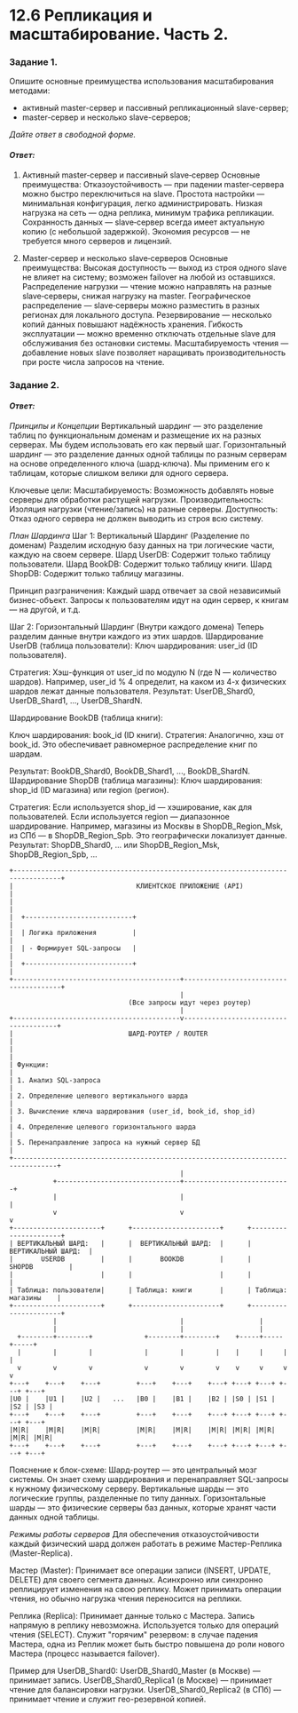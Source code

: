 # 12.6 Репликация и масштабирование. Часть 2.

### Задание 1.

Опишите основные преимущества использования масштабирования методами:

- активный master-сервер и пассивный репликационный slave-сервер; 
- master-сервер и несколько slave-серверов;


*Дайте ответ в свободной форме.*

#### *Ответ:*

1. Активный master‑сервер и пассивный slave‑сервер
Основные преимущества:
Отказоустойчивость — при падении master‑сервера можно быстро переключиться на slave.
Простота настройки — минимальная конфигурация, легко администрировать.
Низкая нагрузка на сеть — одна реплика, минимум трафика репликации.
Сохранность данных — slave‑сервер всегда имеет актуальную копию (с небольшой задержкой).
Экономия ресурсов — не требуется много серверов и лицензий.

2. Master‑сервер и несколько slave‑серверов
Основные преимущества:
Высокая доступность — выход из строя одного slave не влияет на систему; возможен failover на любой из оставшихся.
Распределение нагрузки — чтение можно направлять на разные slave‑серверы, снижая нагрузку на master.
Географическое распределение — slave‑серверы можно разместить в разных регионах для локального доступа.
Резервирование — несколько копий данных повышают надёжность хранения.
Гибкость эксплуатации — можно временно отключать отдельные slave для обслуживания без остановки системы.
Масштабируемость чтения — добавление новых slave позволяет наращивать производительность при росте числа запросов на чтение.

### Задание 2.


#### *Ответ:*

  *Принципы и Концепции*
Вертикальный шардинг — это разделение таблиц по функциональным доменам и размещение их на разных серверах. Мы будем использовать его как первый шаг.
Горизонтальный шардинг — это разделение данных одной таблицы по разным серверам на основе определенного ключа (шард-ключа). Мы применим его к таблицам, которые слишком велики для одного сервера.

Ключевые цели:
Масштабируемость: Возможность добавлять новые серверы для обработки растущей нагрузки.
Производительность: Изоляция нагрузки (чтение/запись) на разные серверы.
Доступность: Отказ одного сервера не должен выводить из строя всю систему.

  *План Шардинга*
Шаг 1: Вертикальный Шардинг (Разделение по доменам)
Разделим исходную базу данных на три логические части, каждую на своем сервере.
Шард UserDB: Содержит только таблицу пользователи.
Шард BookDB: Содержит только таблицу книги.
Шард ShopDB: Содержит только таблицу магазины.

Принцип разграничения: Каждый шард отвечает за свой независимый бизнес-объект. Запросы к пользователям идут на один сервер, к книгам — на другой, и т.д.

Шаг 2: Горизонтальный Шардинг (Внутри каждого домена)
Теперь разделим данные внутри каждого из этих шардов.
Шардирование UserDB (таблица пользователи):
Ключ шардирования: user_id (ID пользователя).

Стратегия: 
Хэш-функция от user_id по модулю N (где N — количество шардов). Например, user_id % 4 определит, на каком из 4-х физических шардов лежат данные пользователя.
Результат: 
UserDB_Shard0, UserDB_Shard1, ..., UserDB_ShardN.

Шардирование BookDB (таблица книги):

Ключ шардирования: book_id (ID книги).
Стратегия: Аналогично, хэш от book_id. Это обеспечивает равномерное распределение книг по шардам.

Результат: BookDB_Shard0, BookDB_Shard1, ..., BookDB_ShardN.
Шардирование ShopDB (таблица магазины):
Ключ шардирования: shop_id (ID магазина) или region (регион).

Стратегия:
Если используется shop_id — хэширование, как для пользователей.
Если используется region — диапазонное шардирование. Например, магазины из Москвы в ShopDB_Region_Msk, из СПб — в ShopDB_Region_Spb. Это географически локализует данные.
Результат: ShopDB_Shard0, ... или ShopDB_Region_Msk, ShopDB_Region_Spb, ...
```
+----------------------------------------------------------------------------------+
|                               КЛИЕНТСКОЕ ПРИЛОЖЕНИЕ (API)                        |
|                                                                                  |
|  +---------------------------+                                                   |
|  | Логика приложения         |                                                   |
|  | - Формирует SQL-запросы   |                                                   |
|  +---------------------------+                                                   |
+------------------------------------------+---------------------------------------+
                                           |
                              (Все запросы идут через роутер)
                                           |
+------------------------------------------v--------------------------------------+
|                             ШАРД-РОУТЕР / ROUTER                                |
|                                                                                 |
| Функции:                                                                        |
| 1. Анализ SQL-запроса                                                           |
| 2. Определение целевого вертикального шарда                                     |
| 3. Вычисление ключа шардирования (user_id, book_id, shop_id)                    |
| 4. Определение целевого горизонтального шарда                                   |
| 5. Перенаправление запроса на нужный сервер БД                                  |
+---------------------------------------------------------------------------------+
                                           |
           +-------------------------------+---------------------------+
           |                               |                           |
           v                               v                           v
+----------------------+      +----------------------+      +----------------------+
| ВЕРТИКАЛЬНЫЙ ШАРД:   |      |  ВЕРТИКАЛЬНЫЙ ШАРД:  |      |  ВЕРТИКАЛЬНЫЙ ШАРД:  |
|       USERDB         |      |       BOOKDB         |      |       SHOPDB         |
|                      |      |                      |      |                      |
| Таблица: пользователи|      | Таблица: книги       |      | Таблица: магазины    |
+----------------------+      +----------------------+      +----------------------+
           |                               |                   |
           |                               |                   |
  +--------+--------+             +--------+--------+    +-----+-----+-----+
  |        |        |             |        |        |    |     |     |     |
  v        v        v             v        v        v    v     v     v     v
+---+    +---+    +---+         +---+    +---+    +---+ +---+ +---+ +---+ +---+
|U0 |    |U1 |    |U2 |   ...   |B0 |    |B1 |    |B2 | |S0 | |S1 | |S2 | |S3 |
+---+    +---+    +---+         +---+    +---+    +---+ +---+ +---+ +---+ +---+
|M|R|    |M|R|    |M|R|         |M|R|    |M|R|    |M|R| |M|R| |M|R| |M|R| |M|R|
+---+    +---+    +---+         +---+    +---+    +---+ +---+ +---+ +---+ +---+
```
Пояснение к блок-схеме:
Шард-роутер — это центральный мозг системы. Он знает схему шардирования и перенаправляет SQL-запросы к нужному физическому серверу.
Вертикальные шарды — это логические группы, разделенные по типу данных.
Горизонтальные шарды — это физические серверы баз данных, которые хранят части данных одной таблицы.

  *Режимы работы серверов*
Для обеспечения отказоустойчивости каждый физический шард должен работать в режиме Мастер-Реплика (Master-Replica).

Мастер (Master):
Принимает все операции записи (INSERT, UPDATE, DELETE) для своего сегмента данных.
Асинхронно или синхронно реплицирует изменения на свою реплику.
Может принимать операции чтения, но обычно нагрузка чтения переносится на реплики.

Реплика (Replica):
Принимает данные только с Мастера. Запись напрямую в реплику невозможна.
Используется только для операций чтения (SELECT).
Служит "горячим" резервом: в случае падения Мастера, одна из Реплик может быть быстро повышена до роли нового Мастера (процесс называется failover).

Пример для UserDB_Shard0:
UserDB_Shard0_Master (в Москве) — принимает запись.
UserDB_Shard0_Replica1 (в Москве) — принимает чтение для балансировки нагрузки.
UserDB_Shard0_Replica2 (в СПб) — принимает чтение и служит гео-резервной копией.

